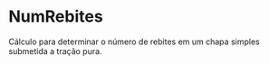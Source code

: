 # NumRebites
Cálculo para determinar o número de rebites em um chapa simples submetida a tração pura. 
